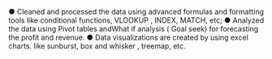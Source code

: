 ● Cleaned and processed the data using advanced formulas and formatting tools like conditional functions, VLOOKUP , INDEX, MATCH, etc;
● Analyzed the data using Pivot tables andWhat if analysis ( Goal seek) for forecasting the profit and revenue.
● Data visualizations are created by using excel charts. like sunburst, box and whisker , treemap, etc.
